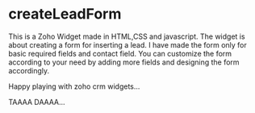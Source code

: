 # createLeadForm
This is a Zoho Widget made in HTML,CSS and javascript.
The widget is about creating a form for inserting a lead.
I have made the form only for basic required fields and contact field.
You can customize the form according to your need by adding more fields and designing the form accordingly.

Happy playing with zoho crm widgets...

TAAAA DAAAA...
